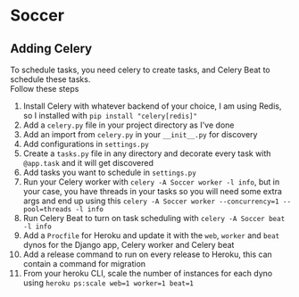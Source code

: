 # Soccer

## Adding Celery
To schedule tasks, you need celery to create tasks,
and Celery Beat to schedule these tasks.\
Follow these steps

1. Install Celery with whatever backend of your choice,
I am using Redis, so I installed with `pip install "celery[redis]"`
2. Add a `celery.py` file in your project directory as I've done
3. Add an import from `celery.py` in your `__init__.py` for discovery
4. Add configurations in `settings.py`
5. Create a `tasks.py` file in any directory and decorate every task with 
`@app.task` and it will get discovered
6. Add tasks you want to schedule in `settings.py`
7. Run your Celery worker with `celery -A Soccer worker -l info`, but in your
case, you have threads in your tasks so you will need some extra args and end up
using this `celery -A Soccer worker --concurrency=1 --pool=threads -l info`
8. Run Celery Beat to turn on task scheduling with 
`celery -A Soccer beat -l info`
9. Add a `Procfile` for Heroku and update it with the `web`, `worker` and 
`beat` dynos for the Django app, Celery worker and Celery beat
10. Add a release command to run on every release to Heroku, this can contain
a command for migration
11. From your heroku CLI, scale the number of instances for each dyno using 
`heroku ps:scale web=1 worker=1 beat=1`
